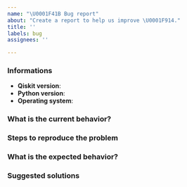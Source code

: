 ```yaml
---
name: "\U0001F41B Bug report"
about: "Create a report to help us improve \U0001F914."
title: ''
labels: bug
assignees: ''

---
```


<!-- ⚠️ If you do not respect this template, your issue will be closed -->
<!-- ⚠️ Make sure to browse the opened and closed issues -->

### Informations

- **Qiskit version**:
- **Python version**:
- **Operating system**:

### What is the current behavior?



### Steps to reproduce the problem



### What is the expected behavior?



### Suggested solutions


